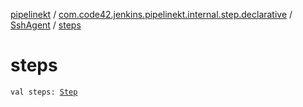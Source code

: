[pipelinekt](../../index.md) / [com.code42.jenkins.pipelinekt.internal.step.declarative](../index.md) / [SshAgent](index.md) / [steps](./steps.md)

# steps

`val steps: `[`Step`](../../com.code42.jenkins.pipelinekt.core.step/-step/index.md)